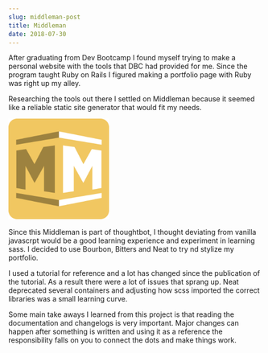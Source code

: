 ```yaml
---
slug: middleman-post
title: Middleman
date: 2018-07-30
---
```


After graduating from Dev Bootcamp I found myself trying to make a personal website with the tools that DBC had provided for me. Since the program taught Ruby on Rails I figured making a portfolio page with Ruby was right up my alley.

Researching the tools out there I settled on Middleman because it seemed like a reliable static site generator that would fit my needs.

<img src="/images/middleman.svg" alt="Middleman" width="200px"/>

Since this Middleman is part of thoughtbot, I thought deviating from vanilla javascrpt would be a good learning experience and experiment in learning sass. I decided to use Bourbon, Bitters and Neat to try nd stylize my portfolio.

I used a tutorial for reference and a lot has changed since the publication of the tutorial. As a result there were a lot of issues that sprang up. Neat deprecated several containers and adjusting how scss imported the correct libraries was a small learning curve.

Some main take aways I learned from this project is that reading the documentation and changelogs is very important. Major changes can happen after something is written and using it as a reference the responsibility falls on you to connect the dots and make things work.
